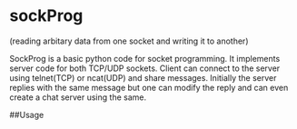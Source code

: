 # sockProg
(reading arbitary data from one socket and writing it to another)

SockProg is a basic python code for socket programming. It implements server code for both TCP/UDP sockets. Client can connect to the server using telnet(TCP) or ncat(UDP) and share messages. Initially the server replies with the same message but one can modify the reply and can even create a chat server using the same.

##Usage

